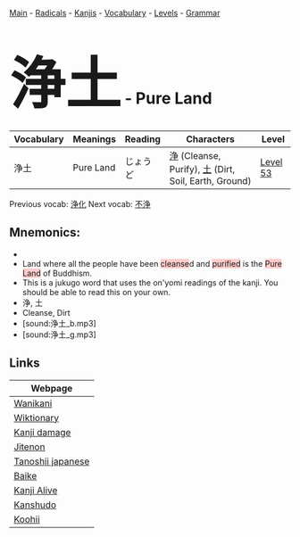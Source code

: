 <style> bigfont {font-size: 100px}</style>
[Main](../README.md) -
[Radicals](../radicals.md) -
[Kanjis](../kanjis.md) -
[Vocabulary](../vocabulary.md) -
[Levels](../levels.md) -
[Grammar](../grammar.md)
# <bigfont> 浄土</bigfont> - Pure Land 

| Vocabulary | Meanings | Reading | Characters | Level |
| --- | --- | --- | --- | --- |
| 浄土 | Pure Land | じょうど |  [浄](../kanjis/浄.md) (Cleanse, Purify), [土](../kanjis/土.md) (Dirt, Soil, Earth, Ground) | [Level 53](../levels/wk_level53.md) |

Previous vocab: [浄化](浄化.md) Next vocab: [不浄](不浄.md) 

## Mnemonics:

* 
* Land where all the people have been <span style="background-color:#ffcccb"> cleanse</span>d and <span style="background-color:#ffcccb"> purified</span> is the <span style="background-color:#ffcccb"> Pure Land</span> of Buddhism. 
* This is a jukugo word that uses the on'yomi readings of the kanji. You should be able to read this on your own.
* 浄, 土
* Cleanse, Dirt
* [sound:浄土_b.mp3]
* [sound:浄土_g.mp3]


## Links 

| Webpage |
| --- |
| [Wanikani          ](https://www.wanikani.com/kanji/浄土) |
| [Wiktionary        ](https://en.wiktionary.org/wiki/浄土) |
| [Kanji damage      ](http://www.kanjidamage.com/kanji/search?utf8=✓&q=浄土) |
| [Jitenon           ](https://jitenon.com/kanji/浄土) |
| [Tanoshii japanese ](https://www.tanoshiijapanese.com/dictionary/kanji.cfm?k=浄土) |
| [Baike             ](https://baike.baidu.com/item/浄土) |
| [Kanji Alive       ](https://app.kanjialive.com/浄土) |
| [Kanshudo          ](https://www.kanshudo.com/searchmn?q=浄土) |
| [Koohii            ](https://kanji.koohii.com/study/kanji/浄土) |
